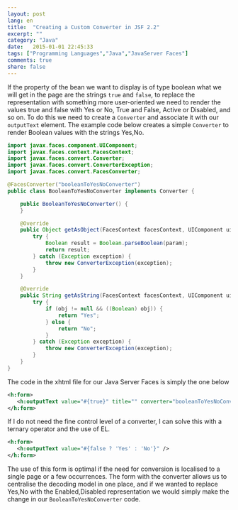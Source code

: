 ```yaml
---
layout: post
lang: en
title:  "Creating a Custom Converter in JSF 2.2"
excerpt: ""
category: "Java"
date:   2015-01-01 22:45:33
tags: ["Programming Languages","Java","JavaServer Faces"]
comments: true
share: false
---
```




If the property of the bean we want to display is of type boolean what we will get in the page are the strings `true` and `false`, to 
replace the representation with something more user-oriented we need to render the values true and false with Yes or No, 
True and False, Active or Disabled, and so on. To do this we need to create a `Converter` and associate it with our `outputText` element.
The example code below creates a simple `Converter` to render Boolean values with the strings Yes,No.


```java
import javax.faces.component.UIComponent;
import javax.faces.context.FacesContext;
import javax.faces.convert.Converter;
import javax.faces.convert.ConverterException;
import javax.faces.convert.FacesConverter;

@FacesConverter("booleanToYesNoConverter")
public class BooleanToYesNoConverter implements Converter {

    public BooleanToYesNoConverter() {
    }

    @Override
    public Object getAsObject(FacesContext facesContext, UIComponent uiComponent, String param) {
        try {
            Boolean result = Boolean.parseBoolean(param);
            return result;
        } catch (Exception exception) {
            throw new ConverterException(exception);
        }
    }

    @Override
    public String getAsString(FacesContext facesContext, UIComponent uiComponent, Object obj) {
        try {
            if (obj != null && ((Boolean) obj)) {
                return "Yes";
            } else {
                return "No";
            }
        } catch (Exception exception) {
            throw new ConverterException(exception);
        }
    }
}

```

The code in the xhtml file for our Java Server Faces is simply the one below

```xml
<h:form>
   <h:outputText value="#{true}" title="" converter="booleanToYesNoConverter"/>
</h:form>
```

If I do not need the fine control level of a converter, I can solve this with a ternary operator and the use of EL.

```xml
<h:form>
   <h:outputText value="#{false ? 'Yes' : 'No'}" />
</h:form>
```
The use of this form is optimal if the need for conversion is localised to a single page or a few occurrences.
The form with the converter allows us to centralise the decoding model in one place, and if we wanted to replace Yes,No with the Enabled,Disabled representation we would simply make the change in our `BooleanToYesNoConverter` code.


